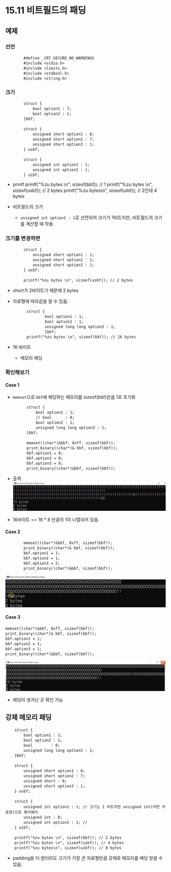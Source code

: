 # 15.11 비트필드의 패딩

## 예제
### 선언
            #define _CRT_SECURE_NO_WARNINGS
            #include <stdio.h>
            #include <limits.h>
            #include <stdbool.h>
            #include <string.h>

### 크기

            struct {
                bool option1 : 7;
                bool option2 : 1;
            }bbf;

            struct {
                unsigned short option1 : 8;
                unsigned short option2 : 7;
                unsigned short option3 : 1;
            } usbf;

            struct {
                unsigned int option1 : 1; 
                unsigned int option2 : 1;
            } uibf;

* printf
            printf("%zu bytes \n", sizeof(bbf)); // 1 
            printf("%zu bytes \n", sizeof(usbf)); // 2 bytes
            printf("%zu bytes\n", sizeof(uibf)); // 2인데 4 bytes

* 비트필드의 크기
    - `unsigned int option1 : 1`로 선언되어 크기가 1비트지만, 비트필드의 크기를 계산할 때 작용.

### 크기를 변경하면

            struct {
                unsigned short option1 : 1;
                unsigned short option2 : 1;
                unsigned short option3 : 1;
            } usbf;

            printf("%zu bytes \n", sizeof(usbf)); // 2 bytes

* short가 2바이트기 때문에 2 bytes
* 자료형에 따라감을 알 수 있음.

            struct {
                    bool option1 : 1;
                    bool option2 : 1;
                    unsigned long long option3 : 1;
                    }bbf;
            printf("%zu bytes \n", sizeof(bbf)); // 16 bytes

* 16 바이트
    - 메모리 패딩
    

### 확인해보기
#### Case 1
* `memset`으로 `bbf`에 해당하는 메모리를 sizeof(bbf)만큼 1로 초기화

            struct {
                bool option1 : 1;
                // bool		 : 0;
                bool option2 : 1;
                unsigned long long option3 : 1;
            }bbf;

            memset((char*)&bbf, 0xff, sizeof(bbf));
            print_binary((char*)& bbf, sizeof(bbf));
            bbf.option1 = 0;
            bbf.option2 = 0;
            bbf.option3 = 0;
            print_binary((char*)&bbf, sizeof(bbf));

* 출력
![](../images/chapter15/bit18.png)

* 16바이트 => 16 * 8 만큼의 1이 나열되어 있음.

#### Case 2
            memset((char*)&bbf, 0xff, sizeof(bbf));
            print_binary((char*)& bbf, sizeof(bbf));
            bbf.option1 = 1;
            bbf.option2 = 1;
            bbf.option3 = 2;
            print_binary((char*)&bbf, sizeof(bbf));

![](../images/chapter15/bit19.png)

#### Case 3

	memset((char*)&bbf, 0xff, sizeof(bbf));
	print_binary((char*)& bbf, sizeof(bbf));
	bbf.option1 = 1;
	bbf.option2 = 1;
	bbf.option3 = 1;
	print_binary((char*)&bbf, sizeof(bbf));

![](../images/chapter15/bit20.png)

* 패딩이 생겨난 곳 확인 가능

## 강제 메모리 패딩

        struct {
            bool option1 : 1;
            bool option2 : 1;
            bool        : 0;
            unsigned long long option3 : 1;
        }bbf;

        struct {
            unsigned short option1 : 8;
            unsigned short option2 : 7;
            unsigned short : 0;
            unsigned short option3 : 1;
        } usbf;

        struct {
            unsigned int option1 : 1; // 크기는 1 비트지만 unsigned int(어떤 자료형)으로 해석해라.
            unsigned int : 0;
            unsigned int option2 : 1; // 
        } uibf;

        printf("%zu bytes \n", sizeof(bbf)); // 2 bytes
        printf("%zu bytes \n", sizeof(usbf)); // 4 bytes
        printf("%zu bytes\n", sizeof(uibf)); // 8 bytes

* padding을 더 받더라도 크기가 가장 큰 자료형만큼 강제로 메모리를 배당 받을 수 있음. 